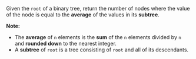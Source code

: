 Given the `root` of a binary tree, return the number of nodes where the value of the node is equal to the **average** of the values in its **subtree**.

**Note:**

- The **average** of `n` elements is the **sum** of the `n` elements divided by `n` and **rounded down** to the nearest integer.
- A **subtree** of `root` is a tree consisting of `root` and all of its descendants.